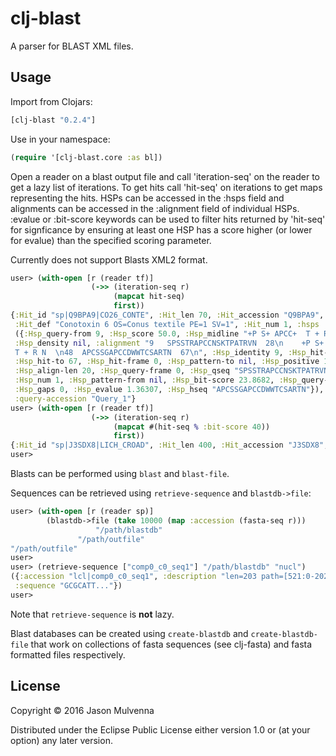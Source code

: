 # clj-blast

A parser for BLAST XML files.

## Usage

Import from Clojars:

```clojure
[clj-blast "0.2.4"]
```

Use in your namespace:

```clojure
(require '[clj-blast.core :as bl])
```

Open a reader on a blast output file and call 'iteration-seq' on the
reader to get a lazy list of iterations. To get hits call 'hit-seq' on
iterations to get maps representing the hits. HSPs can be accessed in
the :hsps field and alignments can be accessed in the :alignment field
of individual HSPs. :evalue or :bit-score keywords can be used to
filter hits returned by 'hit-seq' for signficance by ensuring at least
one HSP has a score higher (or lower for evalue) than the specified
scoring parameter.

Currently does not support Blasts XML2 format.

```clojure
user> (with-open [r (reader tf)]
                  (->> (iteration-seq r)
                       (mapcat hit-seq)
                       first))
{:Hit_id "sp|Q9BPA9|CO26_CONTE", :Hit_len 70, :Hit_accession "Q9BPA9",
 :Hit_def "Conotoxin 6 OS=Conus textile PE=1 SV=1", :Hit_num 1, :hsps
 ({:Hsp_query-from 9, :Hsp_score 50.0, :Hsp_midline "+P S+ APCC+  T + R N",
 :Hsp_density nil, :alignment "9   SPSSTRAPCCNSKTPATRVN  28\n    +P S+ APCC+ 
 T + R N  \n48  APCSSGAPCCDWWTCSARTN  67\n", :Hsp_identity 9, :Hsp_hit-from 48,
 :Hsp_hit-to 67, :Hsp_hit-frame 0, :Hsp_pattern-to nil, :Hsp_positive 13,
 :Hsp_align-len 20, :Hsp_query-frame 0, :Hsp_qseq "SPSSTRAPCCNSKTPATRVN",
 :Hsp_num 1, :Hsp_pattern-from nil, :Hsp_bit-score 23.8682, :Hsp_query-to 28,
 :Hsp_gaps 0, :Hsp_evalue 1.36307, :Hsp_hseq "APCSSGAPCCDWWTCSARTN"}),
 :query-accession "Query_1"}
user> (with-open [r (reader tf)]
                  (->> (iteration-seq r)
                       (mapcat #(hit-seq % :bit-score 40))
                       first))
{:Hit_id "sp|J3SDX8|LICH_CROAD", :Hit_len 400, :Hit_accession "J3SDX8", ...
user>
```

Blasts can be performed using `blast` and `blast-file`.

Sequences can be retrieved using `retrieve-sequence` and
`blastdb->file`:

```clojure
user> (with-open [r (reader sp)]
        (blastdb->file (take 10000 (map :accession (fasta-seq r)))
	               "/path/blastdb"
		       "/path/outfile"
"/path/outfile"
user>
user> (retrieve-sequence ["comp0_c0_seq1"] "/path/blastdb" "nucl")
({:accession "lcl|comp0_c0_seq1", :description "len=203 path=[521:0-202]",
 :sequence "GCGCATT..."})
user>
```

Note that `retrieve-sequence` is **not** lazy.

Blast databases can be created using `create-blastdb` and
`create-blastdb-file` that work on collections of fasta sequences (see
clj-fasta) and fasta formatted files respectively.

## License

Copyright © 2016 Jason Mulvenna

Distributed under the Eclipse Public License either version 1.0 or (at
your option) any later version.
